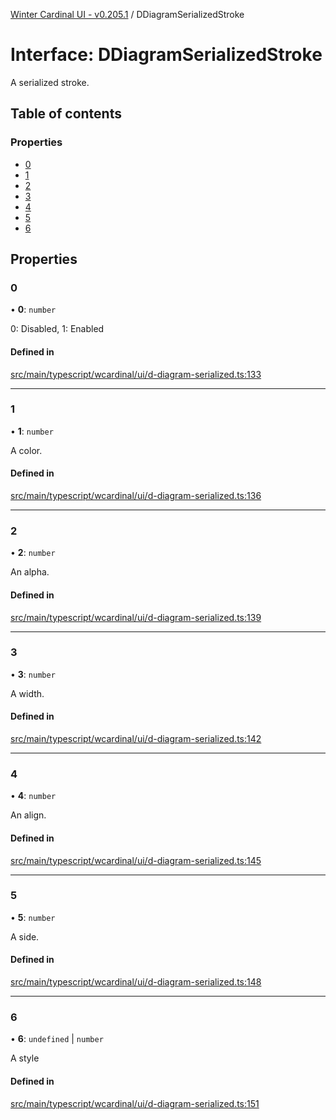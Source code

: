 [Winter Cardinal UI - v0.205.1](../index.md) / DDiagramSerializedStroke

# Interface: DDiagramSerializedStroke

A serialized stroke.

## Table of contents

### Properties

- [0](DDiagramSerializedStroke.md#0)
- [1](DDiagramSerializedStroke.md#1)
- [2](DDiagramSerializedStroke.md#2)
- [3](DDiagramSerializedStroke.md#3)
- [4](DDiagramSerializedStroke.md#4)
- [5](DDiagramSerializedStroke.md#5)
- [6](DDiagramSerializedStroke.md#6)

## Properties

### 0

• **0**: `number`

0: Disabled, 1: Enabled

#### Defined in

[src/main/typescript/wcardinal/ui/d-diagram-serialized.ts:133](https://github.com/winter-cardinal/winter-cardinal-ui/blob/v0.205.1/src/main/typescript/wcardinal/ui/d-diagram-serialized.ts#L133)

___

### 1

• **1**: `number`

A color.

#### Defined in

[src/main/typescript/wcardinal/ui/d-diagram-serialized.ts:136](https://github.com/winter-cardinal/winter-cardinal-ui/blob/v0.205.1/src/main/typescript/wcardinal/ui/d-diagram-serialized.ts#L136)

___

### 2

• **2**: `number`

An alpha.

#### Defined in

[src/main/typescript/wcardinal/ui/d-diagram-serialized.ts:139](https://github.com/winter-cardinal/winter-cardinal-ui/blob/v0.205.1/src/main/typescript/wcardinal/ui/d-diagram-serialized.ts#L139)

___

### 3

• **3**: `number`

A width.

#### Defined in

[src/main/typescript/wcardinal/ui/d-diagram-serialized.ts:142](https://github.com/winter-cardinal/winter-cardinal-ui/blob/v0.205.1/src/main/typescript/wcardinal/ui/d-diagram-serialized.ts#L142)

___

### 4

• **4**: `number`

An align.

#### Defined in

[src/main/typescript/wcardinal/ui/d-diagram-serialized.ts:145](https://github.com/winter-cardinal/winter-cardinal-ui/blob/v0.205.1/src/main/typescript/wcardinal/ui/d-diagram-serialized.ts#L145)

___

### 5

• **5**: `number`

A side.

#### Defined in

[src/main/typescript/wcardinal/ui/d-diagram-serialized.ts:148](https://github.com/winter-cardinal/winter-cardinal-ui/blob/v0.205.1/src/main/typescript/wcardinal/ui/d-diagram-serialized.ts#L148)

___

### 6

• **6**: `undefined` \| `number`

A style

#### Defined in

[src/main/typescript/wcardinal/ui/d-diagram-serialized.ts:151](https://github.com/winter-cardinal/winter-cardinal-ui/blob/v0.205.1/src/main/typescript/wcardinal/ui/d-diagram-serialized.ts#L151)

